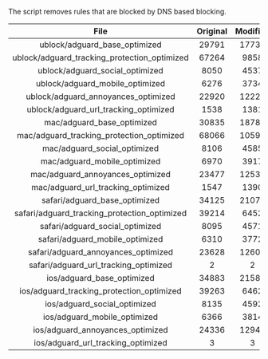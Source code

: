 The script removes rules that are blocked by DNS based blocking.


| File | Original | Modified |
|:----:|:-----:|:-----:|
| ublock/adguard_base_optimized | 29791 | 17731 |
| ublock/adguard_tracking_protection_optimized | 67264 | 9858 |
| ublock/adguard_social_optimized | 8050 | 4537 |
| ublock/adguard_mobile_optimized | 6276 | 3734 |
| ublock/adguard_annoyances_optimized | 22920 | 12223 |
| ublock/adguard_url_tracking_optimized | 1538 | 1381 |
| mac/adguard_base_optimized | 30835 | 18784 |
| mac/adguard_tracking_protection_optimized | 68066 | 10592 |
| mac/adguard_social_optimized | 8106 | 4585 |
| mac/adguard_mobile_optimized | 6970 | 3917 |
| mac/adguard_annoyances_optimized | 23477 | 12530 |
| mac/adguard_url_tracking_optimized | 1547 | 1390 |
| safari/adguard_base_optimized | 34125 | 21076 |
| safari/adguard_tracking_protection_optimized | 39214 | 6452 |
| safari/adguard_social_optimized | 8095 | 4571 |
| safari/adguard_mobile_optimized | 6310 | 3772 |
| safari/adguard_annoyances_optimized | 23628 | 12607 |
| safari/adguard_url_tracking_optimized | 2 | 2 |
| ios/adguard_base_optimized | 34883 | 21587 |
| ios/adguard_tracking_protection_optimized | 39263 | 6462 |
| ios/adguard_social_optimized | 8135 | 4592 |
| ios/adguard_mobile_optimized | 6366 | 3814 |
| ios/adguard_annoyances_optimized | 24336 | 12940 |
| ios/adguard_url_tracking_optimized | 3 | 3 |